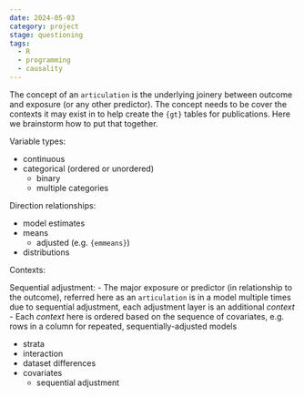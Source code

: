 ```yaml
---
date: 2024-05-03
category: project
stage: questioning
tags:
  - R
  - programming
  - causality
---
```


The concept of an `articulation` is the underlying joinery between outcome and exposure (or any other predictor). 
The concept needs to be cover the contexts it may exist in to help create the `{gt}` tables for publications.
Here we brainstorm how to put that together.

Variable types:

- continuous
- categorical (ordered or unordered)
	- binary
	- multiple categories

Direction relationships:

- model estimates
- means
	- adjusted (e.g. `{emmeans}`)
- distributions

Contexts:

Sequential adjustment: 
	- The major exposure or predictor (in relationship to the outcome), referred here as an `articulation` is in a model multiple times due to sequential adjustment, each adjustment layer is an additional *context*
	- Each *context* here is ordered based on the sequence of covariates, e.g. rows in a column for repeated, sequentially-adjusted models

- strata
- interaction
- dataset differences
- covariates
	- sequential adjustment